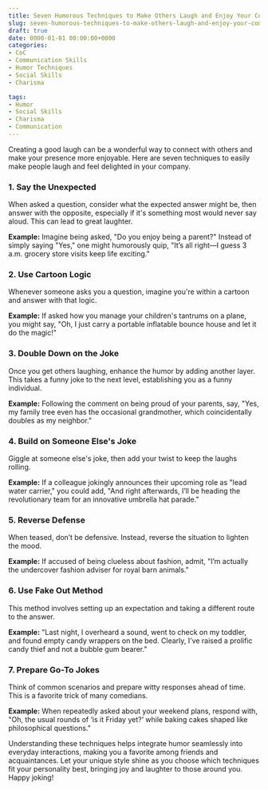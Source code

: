 ```yaml
---
title: Seven Humorous Techniques to Make Others Laugh and Enjoy Your Company
slug: seven-humorous-techniques-to-make-others-laugh-and-enjoy-your-company
draft: true
date: 0000-01-01 00:00:00+0000
categories:
- CoC
- Communication Skills
- Humor Techniques
- Social Skills
- Charisma

tags:
- Humor
- Social Skills
- Charisma
- Communication
---
```


Creating a good laugh can be a wonderful way to connect with others and make your presence more enjoyable. Here are seven techniques to easily make people laugh and feel delighted in your company.

### 1. Say the Unexpected

When asked a question, consider what the expected answer might be, then answer with the opposite, especially if it's something most would never say aloud. This can lead to great laughter.

**Example:** Imagine being asked, "Do you enjoy being a parent?" Instead of simply saying "Yes," one might humorously quip, "It’s all right—I guess 3 a.m. grocery store visits keep life exciting."

### 2. Use Cartoon Logic

Whenever someone asks you a question, imagine you're within a cartoon and answer with that logic.

**Example:** If asked how you manage your children's tantrums on a plane, you might say, "Oh, I just carry a portable inflatable bounce house and let it do the magic!"

### 3. Double Down on the Joke

Once you get others laughing, enhance the humor by adding another layer. This takes a funny joke to the next level, establishing you as a funny individual.

**Example:** Following the comment on being proud of your parents, say, "Yes, my family tree even has the occasional grandmother, which coincidentally doubles as my neighbor."

### 4. Build on Someone Else's Joke

Giggle at someone else's joke, then add your twist to keep the laughs rolling.

**Example:** If a colleague jokingly announces their upcoming role as "lead water carrier," you could add, "And right afterwards, I’ll be heading the revolutionary team for an innovative umbrella hat parade."

### 5. Reverse Defense

When teased, don’t be defensive. Instead, reverse the situation to lighten the mood.

**Example:** If accused of being clueless about fashion, admit, "I’m actually the undercover fashion adviser for royal barn animals."

### 6. Use Fake Out Method

This method involves setting up an expectation and taking a different route to the answer.

**Example:** "Last night, I overheard a sound, went to check on my toddler, and found empty candy wrappers on the bed. Clearly, I’ve raised a prolific candy thief and not a bubble gum bearer."

### 7. Prepare Go-To Jokes

Think of common scenarios and prepare witty responses ahead of time. This is a favorite trick of many comedians.

**Example:** When repeatedly asked about your weekend plans, respond with, "Oh, the usual rounds of ‘is it Friday yet?’ while baking cakes shaped like philosophical questions."

Understanding these techniques helps integrate humor seamlessly into everyday interactions, making you a favorite among friends and acquaintances. Let your unique style shine as you choose which techniques fit your personality best, bringing joy and laughter to those around you. Happy joking!
